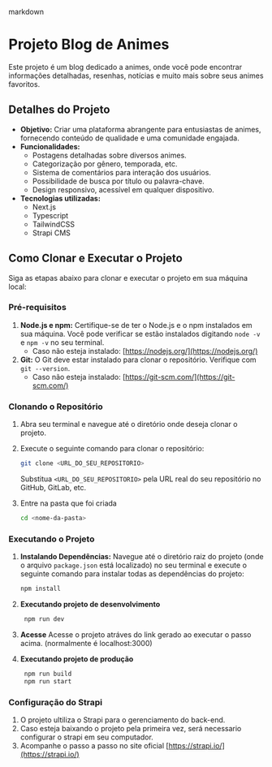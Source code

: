 markdown
# Projeto Blog de Animes

Este projeto é um blog dedicado a animes, onde você pode encontrar informações detalhadas, resenhas, notícias e muito mais sobre seus animes favoritos.

## Detalhes do Projeto

*   **Objetivo:** Criar uma plataforma abrangente para entusiastas de animes, fornecendo conteúdo de qualidade e uma comunidade engajada.
*   **Funcionalidades:**
    *   Postagens detalhadas sobre diversos animes.
    *   Categorização por gênero, temporada, etc.
    *   Sistema de comentários para interação dos usuários.
    *   Possibilidade de busca por título ou palavra-chave.
    *   Design responsivo, acessível em qualquer dispositivo.
*   **Tecnologias utilizadas:**
    *  Next.js
    *  Typescript
    *  TailwindCSS
    *  Strapi CMS

## Como Clonar e Executar o Projeto

Siga as etapas abaixo para clonar e executar o projeto em sua máquina local:

### Pré-requisitos

1.  **Node.js e npm:** Certifique-se de ter o Node.js e o npm instalados em sua máquina. Você pode verificar se estão instalados digitando `node -v` e `npm -v` no seu terminal.
    *   Caso não esteja instalado: [https://nodejs.org/](https://nodejs.org/)
2.  **Git:** O Git deve estar instalado para clonar o repositório. Verifique com `git --version`.
    *   Caso não esteja instalado: [https://git-scm.com/](https://git-scm.com/)

### Clonando o Repositório

1.  Abra seu terminal e navegue até o diretório onde deseja clonar o projeto.
2.  Execute o seguinte comando para clonar o repositório:

    ```bash
    git clone <URL_DO_SEU_REPOSITORIO>
    ```

    Substitua `<URL_DO_SEU_REPOSITORIO>` pela URL real do seu repositório no GitHub, GitLab, etc.
3. Entre na pasta que foi criada

    ```bash
    cd <nome-da-pasta>
    ```

### Executando o Projeto

1.  **Instalando Dependências:** Navegue até o diretório raiz do projeto (onde o arquivo `package.json` está localizado) no seu terminal e execute o seguinte comando para instalar todas as dependências do projeto:

    ```bash
    npm install
    ```

2. **Executando projeto de desenvolvimento**
   ```bash
    npm run dev
   ```

3. **Acesse**
   Acesse o projeto atráves do link gerado ao executar o passo acima. (normalmente é localhost:3000)
   
4. **Executando projeto de produção**
   ```bash
    npm run build
    npm run start
   ```

### Configuração do Strapi

1. O projeto ultiliza o Strapi para o gerenciamento do back-end.
2. Caso esteja baixando o projeto pela primeira vez, será necessario configurar o strapi em seu computador.
3. Acompanhe o passo a passo no site oficial [https://strapi.io/](https://strapi.io/)
